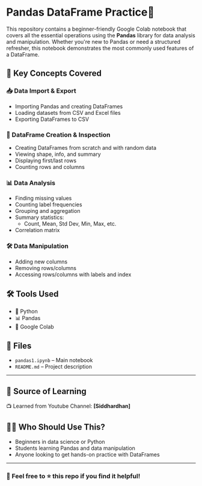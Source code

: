 # Pandas DataFrame Practice🐼

This repository contains a beginner-friendly Google Colab notebook that covers all the essential operations using the **Pandas** library for data analysis and manipulation. Whether you're new to Pandas or need a structured refresher, this notebook demonstrates the most commonly used features of a DataFrame. 

## 📌 Key Concepts Covered

### 📥 Data Import & Export
- Importing Pandas and creating DataFrames
- Loading datasets from CSV and Excel files
- Exporting DataFrames to CSV

### 🧱 DataFrame Creation & Inspection
- Creating DataFrames from scratch and with random data
- Viewing shape, info, and summary
- Displaying first/last rows
- Counting rows and columns

### 📊 Data Analysis
- Finding missing values
- Counting label frequencies
- Grouping and aggregation
- Summary statistics:
  - Count, Mean, Std Dev, Min, Max, etc.
- Correlation matrix

### 🛠️ Data Manipulation
- Adding new columns
- Removing rows/columns
- Accessing rows/columns with labels and index

## 🛠️ Tools Used
- 🐍 Python
- 📊 Pandas
- 📓 Google Colab

## 📁 Files

- `pandas1.ipynb` – Main notebook
- `README.md` – Project description

---

## 🧠 Source of Learning

📺 Learned from Youtube Channel: **[Siddhardhan]**




## 🧑‍🎓 Who Should Use This?
- Beginners in data science or Python
- Students learning Pandas and data manipulation
- Anyone looking to get hands-on practice with DataFrames

---

### 📢 Feel free to ⭐️ this repo if you find it helpful!



